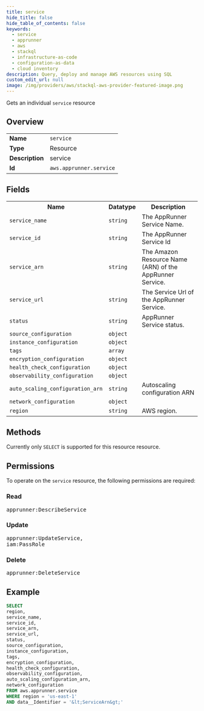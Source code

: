 ```yaml
---
title: service
hide_title: false
hide_table_of_contents: false
keywords:
  - service
  - apprunner
  - aws
  - stackql
  - infrastructure-as-code
  - configuration-as-data
  - cloud inventory
description: Query, deploy and manage AWS resources using SQL
custom_edit_url: null
image: /img/providers/aws/stackql-aws-provider-featured-image.png
---
```

Gets an individual <code>service</code> resource

## Overview
<table><tbody>
<tr><td><b>Name</b></td><td><code>service</code></td></tr>
<tr><td><b>Type</b></td><td>Resource</td></tr>
<tr><td><b>Description</b></td><td>service</td></tr>
<tr><td><b>Id</b></td><td><code>aws.apprunner.service</code></td></tr>
</tbody></table>

## Fields
<table><tbody>
<tr><th>Name</th><th>Datatype</th><th>Description</th></tr>
<tr><td><code>service_name</code></td><td><code>string</code></td><td>The AppRunner Service Name.</td></tr>
<tr><td><code>service_id</code></td><td><code>string</code></td><td>The AppRunner Service Id</td></tr>
<tr><td><code>service_arn</code></td><td><code>string</code></td><td>The Amazon Resource Name (ARN) of the AppRunner Service.</td></tr>
<tr><td><code>service_url</code></td><td><code>string</code></td><td>The Service Url of the AppRunner Service.</td></tr>
<tr><td><code>status</code></td><td><code>string</code></td><td>AppRunner Service status.</td></tr>
<tr><td><code>source_configuration</code></td><td><code>object</code></td><td></td></tr>
<tr><td><code>instance_configuration</code></td><td><code>object</code></td><td></td></tr>
<tr><td><code>tags</code></td><td><code>array</code></td><td></td></tr>
<tr><td><code>encryption_configuration</code></td><td><code>object</code></td><td></td></tr>
<tr><td><code>health_check_configuration</code></td><td><code>object</code></td><td></td></tr>
<tr><td><code>observability_configuration</code></td><td><code>object</code></td><td></td></tr>
<tr><td><code>auto_scaling_configuration_arn</code></td><td><code>string</code></td><td>Autoscaling configuration ARN</td></tr>
<tr><td><code>network_configuration</code></td><td><code>object</code></td><td></td></tr>
<tr><td><code>region</code></td><td><code>string</code></td><td>AWS region.</td></tr>

</tbody></table>

## Methods
Currently only <code>SELECT</code> is supported for this resource resource.

## Permissions

To operate on the <code>service</code> resource, the following permissions are required:

### Read
<pre>
apprunner:DescribeService</pre>

### Update
<pre>
apprunner:UpdateService,
iam:PassRole</pre>

### Delete
<pre>
apprunner:DeleteService</pre>


## Example
```sql
SELECT
region,
service_name,
service_id,
service_arn,
service_url,
status,
source_configuration,
instance_configuration,
tags,
encryption_configuration,
health_check_configuration,
observability_configuration,
auto_scaling_configuration_arn,
network_configuration
FROM aws.apprunner.service
WHERE region = 'us-east-1'
AND data__Identifier = '&lt;ServiceArn&gt;'
```
